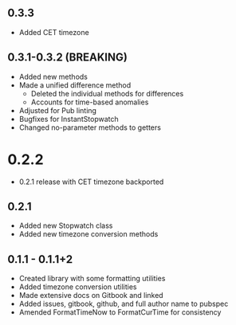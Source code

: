 ## 0.3.3
- Added CET timezone

## 0.3.1-0.3.2 (BREAKING)
- Added new methods
- Made a unified difference method
    - Deleted the individual methods for differences
    - Accounts for time-based anomalies
- Adjusted for Pub linting
- Bugfixes for InstantStopwatch
- Changed no-parameter methods to getters

# 0.2.2
- 0.2.1 release with CET timezone backported

## 0.2.1
- Added new Stopwatch class
- Added new timezone conversion methods

## 0.1.1 - 0.1.1+2
- Created library with some formatting utilities
- Added timezone conversion utilities
- Made extensive docs on Gitbook and linked
- Added issues, gitbook, github, and full author name to pubspec
- Amended FormatTimeNow to FormatCurTime for consistency